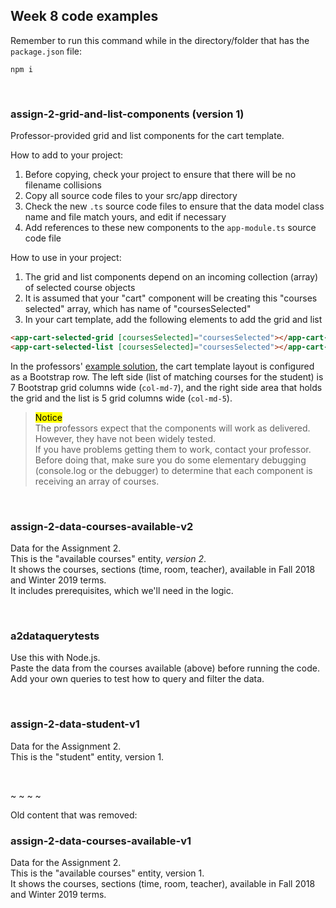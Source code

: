 ## Week 8 code examples

Remember to run this command while in the directory/folder that has the `package.json` file:

```
npm i
```

<br>

### assign-2-grid-and-list-components (version 1)

Professor-provided grid and list components for the cart template.  

How to add to your project:
1. Before copying, check your project to ensure that there will be no filename collisions
2. Copy all source code files to your src/app directory
3. Check the new `.ts` source code files to ensure that the data model class name and file match yours, and edit if necessary
4. Add references to these new components to the `app-module.ts` source code file 

How to use in your project:
1. The grid and list components depend on an incoming collection (array) of selected course objects 
2. It is assumed that your "cart" component will be creating this "courses selected" array, which has name of "coursesSelected" 
3. In your cart template, add the following elements to add the grid and list

```html
<app-cart-selected-grid [coursesSelected]="coursesSelected"></app-cart-selected-grid>
<app-cart-selected-list [coursesSelected]="coursesSelected"></app-cart-selected-list>
```

In the professors' [example solution](https://pam-2019-a2app.herokuapp.com), the cart template layout is configured as a Bootstrap row. The left side (list of matching courses for the student) is 7 Bootstrap grid columns wide (`col-md-7`), and the right side area that holds the grid and the list is 5 grid columns wide (`col-md-5`). 

> <mark>Notice</mark>  
> The professors expect that the components will work as delivered.  
> However, they have not been widely tested.  
> If you have problems getting them to work, contact your professor.  
> Before doing that, make sure you do some elementary debugging (console.log or the debugger) to determine that each component is receiving an array of courses. 

<br>

### assign-2-data-courses-available-v2

Data for the Assignment 2.  
This is the "available courses" entity, *version 2*.  
It shows the courses, sections (time, room, teacher), available in Fall 2018 and Winter 2019 terms.  
It includes prerequisites, which we'll need in the logic.  

<br>

### a2dataquerytests

Use this with Node.js.  
Paste the data from the courses available (above) before running the code.  
Add your own queries to test how to query and filter the data.  

<br>

### assign-2-data-student-v1

Data for the Assignment 2.  
This is the "student" entity, version 1.  

<br>

~ ~ ~ ~ 

Old content that was removed:

### assign-2-data-courses-available-v1

Data for the Assignment 2.  
This is the "available courses" entity, version 1.  
It shows the courses, sections (time, room, teacher), available in Fall 2018 and Winter 2019 terms.  

<br>